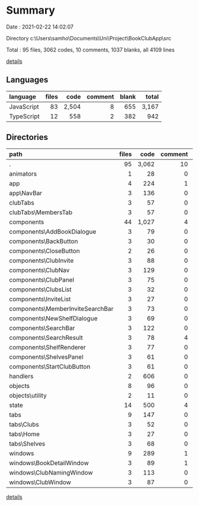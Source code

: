 # Summary

Date : 2021-02-22 14:02:07

Directory c:\Users\samho\Documents\Uni\Project\BookClubApp\src

Total : 95 files,  3062 codes, 10 comments, 1037 blanks, all 4109 lines

[details](details.md)

## Languages
| language | files | code | comment | blank | total |
| :--- | ---: | ---: | ---: | ---: | ---: |
| JavaScript | 83 | 2,504 | 8 | 655 | 3,167 |
| TypeScript | 12 | 558 | 2 | 382 | 942 |

## Directories
| path | files | code | comment | blank | total |
| :--- | ---: | ---: | ---: | ---: | ---: |
| . | 95 | 3,062 | 10 | 1,037 | 4,109 |
| animators | 1 | 28 | 0 | 4 | 32 |
| app | 4 | 224 | 1 | 76 | 301 |
| app\NavBar | 3 | 136 | 0 | 20 | 156 |
| clubTabs | 3 | 57 | 0 | 23 | 80 |
| clubTabs\MembersTab | 3 | 57 | 0 | 23 | 80 |
| components | 44 | 1,027 | 4 | 356 | 1,387 |
| components\AddBookDialogue | 3 | 79 | 0 | 22 | 101 |
| components\BackButton | 3 | 30 | 0 | 9 | 39 |
| components\CloseButton | 2 | 26 | 0 | 5 | 31 |
| components\ClubInvite | 3 | 88 | 0 | 45 | 133 |
| components\ClubNav | 3 | 129 | 0 | 62 | 191 |
| components\ClubPanel | 3 | 75 | 0 | 21 | 96 |
| components\ClubsList | 3 | 32 | 0 | 18 | 50 |
| components\InviteList | 3 | 27 | 0 | 16 | 43 |
| components\MemberInviteSearchBar | 3 | 73 | 0 | 26 | 99 |
| components\NewShelfDialogue | 3 | 69 | 0 | 22 | 91 |
| components\SearchBar | 3 | 122 | 0 | 42 | 164 |
| components\SearchResult | 3 | 78 | 4 | 25 | 107 |
| components\ShelfRenderer | 3 | 77 | 0 | 12 | 89 |
| components\ShelvesPanel | 3 | 61 | 0 | 8 | 69 |
| components\StartClubButton | 3 | 61 | 0 | 23 | 84 |
| handlers | 2 | 606 | 0 | 243 | 849 |
| objects | 8 | 96 | 0 | 20 | 116 |
| objects\utility | 2 | 11 | 0 | 2 | 13 |
| state | 14 | 500 | 4 | 131 | 635 |
| tabs | 9 | 147 | 0 | 52 | 199 |
| tabs\Clubs | 3 | 52 | 0 | 21 | 73 |
| tabs\Home | 3 | 27 | 0 | 8 | 35 |
| tabs\Shelves | 3 | 68 | 0 | 23 | 91 |
| windows | 9 | 289 | 1 | 129 | 419 |
| windows\BookDetailWindow | 3 | 89 | 1 | 29 | 119 |
| windows\ClubNamingWindow | 3 | 113 | 0 | 50 | 163 |
| windows\ClubWindow | 3 | 87 | 0 | 50 | 137 |

[details](details.md)